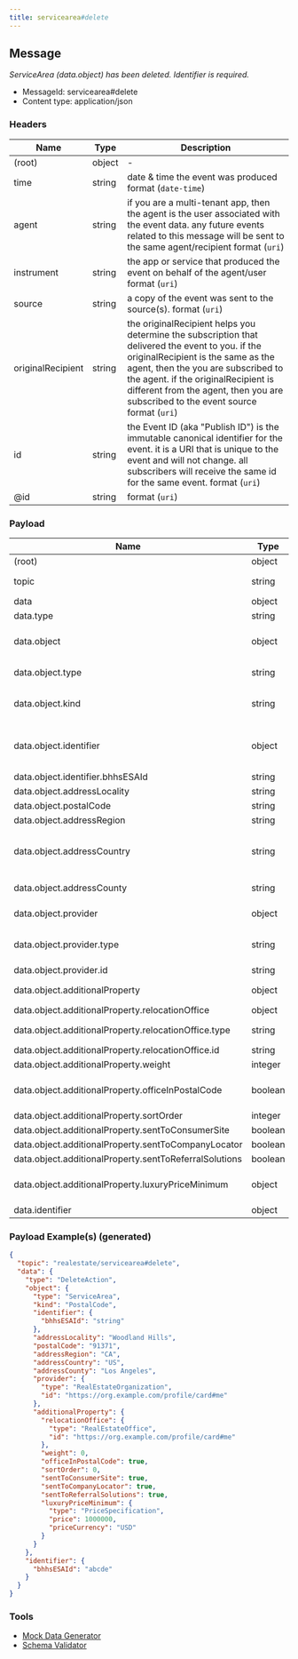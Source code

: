 ```yaml
---
title: servicearea#delete
---
```

## Message

*ServiceArea (data.object) has been deleted.  Identifier is required.*

* MessageId: servicearea#delete
* Content type: application/json

### Headers

| Name | Type | Description |
|---|---|---|
| (root) | object | - |
| time | string | date & time the event was produced format (`date-time`) |
| agent | string | if you are a multi-tenant app, then the agent is the user associated with the event data. any future events related to this message will be sent to the same agent/recipient format (`uri`) |
| instrument | string | the app or service that produced the event on behalf of the agent/user format (`uri`) |
| source | string | a copy of the event was sent to the source(s). format (`uri`) |
| originalRecipient | string | the originalRecipient helps you determine the subscription that delivered the event to you. if the originalRecipient is the same as the agent, then the you are subscribed to the agent. if the originalRecipient is different from the agent, then you are subscribed to the event source format (`uri`) |
| id | string | the Event ID (aka "Publish ID") is the immutable canonical identifier for the event. it is a URI that is unique to the event and will not change. all subscribers will receive the same id for the same event. format (`uri`) |
| @id | string |  format (`uri`) |

### Payload

| Name | Type | Description |
|---|---|---|
| (root) | object | - |
| topic | string | const (`"realestate/servicearea#delete"`)  |
| data | object | - |
| data.type | string | const (`"DeleteAction"`)  |
| data.object | object | an area when a provider provides a service. additional information available; see [Using Service Areas](/reference-using-service-area) |
| data.object.type | string | allowed (`"ServiceArea"`) "ServiceArea" |
| data.object.kind | string | allowed (`"City"`, `"PostalCode"`) ServiceArea sub-type.  City or PostalCode |
| data.object.identifier | object | vendor namespaced item identifiers, value should be stored and included in any future events that reference the same item. |
| data.object.identifier.bhhsESAId | string | BHHS internal ESA ID |
| data.object.addressLocality | string | City, Township. |
| data.object.postalCode | string | Zip/Post Code |
| data.object.addressRegion | string | State or Province. |
| data.object.addressCountry | string | The country. For example, USA. You can also provide the two-letter ISO 3166-1 alpha-2 country code. |
| data.object.addressCounty | string | the county (us real estate extension) |
| data.object.provider | object | a broker or company who provides service in the ServiceArea |
| data.object.provider.type | string | allowed (`"RealEstateOrganization"`) "RealEstateOrganization" |
| data.object.provider.id | string | profile URI |
| data.object.additionalProperty | object | BHHS specific ServiceArea properties |
| data.object.additionalProperty.relocationOffice | object | relocation office |
| data.object.additionalProperty.relocationOffice.type | string | allowed (`"RealEstateOffice"`) The item type (Linked-Data @type) |
| data.object.additionalProperty.relocationOffice.id | string | - |
| data.object.additionalProperty.weight | integer | weight |
| data.object.additionalProperty.officeInPostalCode | boolean | true if the service area provider is physically located in the ServiceArea. |
| data.object.additionalProperty.sortOrder | integer | sort order |
| data.object.additionalProperty.sentToConsumerSite | boolean | sent to consumer site |
| data.object.additionalProperty.sentToCompanyLocator | boolean | sent to company locator |
| data.object.additionalProperty.sentToReferralSolutions | boolean | sent to referral solutions |
| data.object.additionalProperty.luxuryPriceMinimum | object | minimum price for a property listing in the area to be considered a luxury property |
| data.identifier | object |  1 properties |

### Payload Example(s) (generated)

```json
{
  "topic": "realestate/servicearea#delete",
  "data": {
    "type": "DeleteAction",
    "object": {
      "type": "ServiceArea",
      "kind": "PostalCode",
      "identifier": {
        "bhhsESAId": "string"
      },
      "addressLocality": "Woodland Hills",
      "postalCode": "91371",
      "addressRegion": "CA",
      "addressCountry": "US",
      "addressCounty": "Los Angeles",
      "provider": {
        "type": "RealEstateOrganization",
        "id": "https://org.example.com/profile/card#me"
      },
      "additionalProperty": {
        "relocationOffice": {
          "type": "RealEstateOffice",
          "id": "https://org.example.com/profile/card#me"
        },
        "weight": 0,
        "officeInPostalCode": true,
        "sortOrder": 0,
        "sentToConsumerSite": true,
        "sentToCompanyLocator": true,
        "sentToReferralSolutions": true,
        "luxuryPriceMinimum": {
          "type": "PriceSpecification",
          "price": 1000000,
          "priceCurrency": "USD"
        }
      }
    },
    "identifier": {
      "bhhsESAId": "abcde"
    }
  }
}
```


### Tools

* [Mock Data Generator](/tools/mock-data-generator)
* [Schema Validator](/tools/validate)


